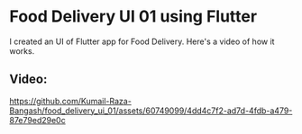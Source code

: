 # Food Delivery UI 01 using Flutter

I created an UI of Flutter app for Food Delivery. Here's a video of how it works.

## Video: 


https://github.com/Kumail-Raza-Bangash/food_delivery_ui_01/assets/60749099/4dd4c7f2-ad7d-4fdb-a479-87e79ed29e0c



